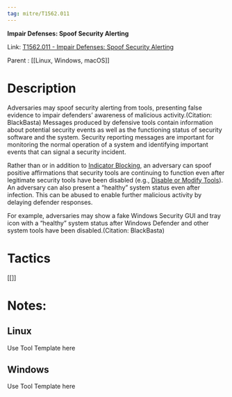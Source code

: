 ```yaml
---
tag: mitre/T1562.011
---
```


**Impair Defenses: Spoof Security Alerting**

Link: [T1562.011 - Impair Defenses: Spoof Security Alerting](https://attack.mitre.org/techniques/T1562/011)

Parent : [[Linux, Windows, macOS]]


# Description

Adversaries may spoof security alerting from tools, presenting false evidence to impair defenders’ awareness of malicious activity.(Citation: BlackBasta) Messages produced by defensive tools contain information about potential security events as well as the functioning status of security software and the system. Security reporting messages are important for monitoring the normal operation of a system and identifying important events that can signal a security incident.

Rather than or in addition to [Indicator Blocking](https://attack.mitre.org/techniques/T1562/006), an adversary can spoof positive affirmations that security tools are continuing to function even after legitimate security tools have been disabled (e.g., [Disable or Modify Tools](https://attack.mitre.org/techniques/T1562/001)). An adversary can also present a “healthy” system status even after infection. This can be abused to enable further malicious activity by delaying defender responses.

For example, adversaries may show a fake Windows Security GUI and tray icon with a “healthy” system status after Windows Defender and other system tools have been disabled.(Citation: BlackBasta)

# Tactics


[[]]


# Notes:

## Linux

Use Tool Template here

## Windows

Use Tool Template here